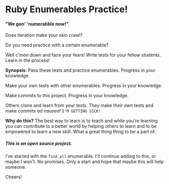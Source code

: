 
# Ruby Enumerables Practice!
#### "We gon' 'numerabble now!"

Does iteration make your skin crawl?

Do you need practice with a certain enumerable?

Well c'mon down and face your fears! Write tests for your fellow students. Learn in the process!

**Synopsis**: Pass these tests and practice enumerables. Progress in your knowledge.

Make your own tests with other enumerables. Progress in your knowledge.

Make commits to this project. Progress in your knowledge.

Others clone and learn from your tests. They make their own tests and make commits *ad nausea*! `I'M GETTING SICK!`

**Why do this?**
The best way to learn is to teach and while you're learning you can contribute to a better world by helping others to learn and to be empowered to learn a new skill. What a great thing thing to be a part of.

##### This is an open source project.

 I've started with the `find_all` enumerable. I'll continue adding to this, or maybe I won't. No promises. Only a start and hope that maybe this will help someone.

 Cheers!
